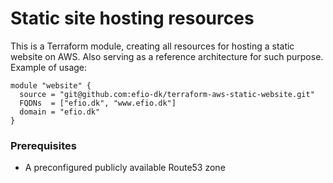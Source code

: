 # Static site hosting resources
This is a Terraform module, creating all resources for hosting a static website on AWS.
Also serving as a reference architecture for such purpose.
Example of usage:
```
module "website" {
  source = "git@github.com:efio-dk/terraform-aws-static-website.git"
  FQDNs  = ["efio.dk", "www.efio.dk"]
  domain = "efio.dk"
}
```

### Prerequisites
* A preconfigured publicly available Route53 zone
